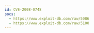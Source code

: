```yaml
---
id: CVE-2008-0748
pocs:
  - https://www.exploit-db.com/raw/5086
  - https://www.exploit-db.com/raw/5100
---
```

